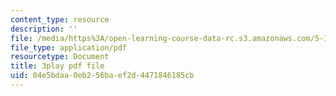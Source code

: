 ```yaml
---
content_type: resource
description: ''
file: /media/https%3A/open-learning-course-data-rc.s3.amazonaws.com/5-111sc-principles-of-chemical-science-fall-2014/04e5bdaa0eb256baef2d4471846185cb_YEUyMX7kouw.pdf
file_type: application/pdf
resourcetype: Document
title: 3play pdf file
uid: 04e5bdaa-0eb2-56ba-ef2d-4471846185cb
---
```

